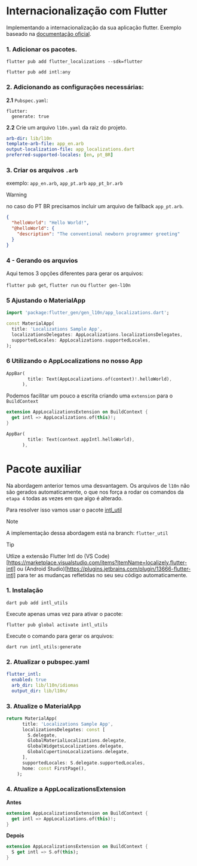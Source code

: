 # Internacionalização com Flutter


Implementando a internacionalização da sua aplicação flutter.
Exemplo baseado na [documentação oficial](https://docs.flutter.dev/ui/accessibility-and-internationalization/internationalization).

### 1. Adicionar os pacotes.

```
flutter pub add flutter_localizations --sdk=flutter

flutter pub add intl:any
```

### 2. Adicionando as configurações necessárias:

**2.1** `Pubspec.yaml`:
```
flutter:
  generate: true
```

**2.2** Crie um arquivo `l10n.yaml` da raiz do projeto.

```yaml
arb-dir: lib/l10n
template-arb-file: app_en.arb
output-localization-file: app_localizations.dart
preferred-supported-locales: [en, pt_BR]
```

### 3. Criar os arquivos `.arb`
exemplo: `app_en.arb`, `app_pt.arb` `app_pt_br.arb`

> [!Warning]  
> no caso do PT BR precisamos incluir um arquivo de fallback `app_pt.arb`.

```json
{
  "helloWorld": "Hello World!",
  "@helloWorld": {
    "description": "The conventional newborn programmer greeting"
  }
}
```

### 4 - Gerando os arquvios

Aqui temos 3 opções diferentes para gerar os arquivos:

`flutter pub get`, `flutter run` ou `flutter gen-l10n`


### 5 Ajustando o MaterialApp

```dart
import 'package:flutter_gen/gen_l10n/app_localizations.dart';

const MaterialApp(
  title: 'Localizations Sample App',
  localizationsDelegates: AppLocalizations.localizationsDelegates,
  supportedLocales: AppLocalizations.supportedLocales,
);
```

### 6 Utilizando o AppLocalizations no nosso App

```dart
AppBar(
        title: Text(AppLocalizations.of(context)!.helloWorld),
      ),
```

Podemos facilitar um pouco a escrita criando uma `extension` para o `BuildContext`

```dart
extension AppLocalizationsExtension on BuildContext {
  get intl => AppLocalizations.of(this)!;
}
```

```dart
AppBar(
        title: Text(context.appIntl.helloWorld),
      ),
```

# Pacote auxiliar

Na abordagem anterior temos uma desvantagem. Os arquivos de `l10n` não são gerados automaticamente, o que nos força a rodar os comandos da `etapa 4` todas as vezes em que algo é alterado.

Para resolver isso vamos usar o pacote [intl_util](https://pub.dev/packages/intl_utils/install)

> [!NOTE]  
> A implementação dessa abordagem está na branch: `flutter_util`

> [!Tip]  
> Utlize a extensão Flutter Intl do (VS Code)[https://marketplace.visualstudio.com/items?itemName=localizely.flutter-intl] ou (Android Studio)[https://plugins.jetbrains.com/plugin/13666-flutter-intl] para ter as mudanças refletidas no seu seu código automaticamente.



### 1. Instalação 

```
dart pub add intl_utils
```

Execute apenas umas vez para ativar o pacote:

```
flutter pub global activate intl_utils
``` 

Execute o comando para gerar os arquivos:

```
dart run intl_utils:generate
```

### 2. Atualizar o pubspec.yaml

```yaml
flutter_intl:
  enabled: true
  arb_dir: lib/l10n/idiomas
  output_dir: lib/l10n/
```

### 3. Atualize o MaterialApp

```dart
return MaterialApp(
      title: 'Localizations Sample App',
      localizationsDelegates: const [
        S.delegate,
        GlobalMaterialLocalizations.delegate,
        GlobalWidgetsLocalizations.delegate,
        GlobalCupertinoLocalizations.delegate,
      ],
      supportedLocales: S.delegate.supportedLocales,
      home: const FirstPage(),
    );
```

### 4. Atualize a AppLocalizationsExtension


**Antes**

```dart
extension AppLocalizationsExtension on BuildContext {
  get intl => AppLocalizations.of(this)!;
}
```

**Depois**

```dart
extension AppLocalizationsExtension on BuildContext {
  S get intl => S.of(this);
}
```





